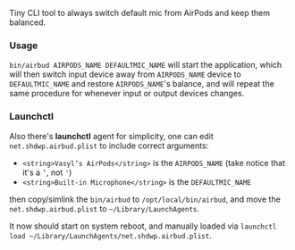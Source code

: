 Tiny CLI tool to always switch default mic from AirPods and keep them balanced.

### Usage

`bin/airbud AIRPODS_NAME DEFAULTMIC_NAME` will start the application, which will then switch input device away from `AIRPODS_NAME` device to `DEFAULTMIC_NAME` and restore `AIRPODS_NAME`'s balance, and will repeat the same procedure for whenever input or output devices changes.

### Launchctl

Also there's **launchctl** agent for simplicity, one can edit `net.shdwp.airbud.plist` to include correct arguments:

 * `<string>Vasyl’s AirPods</string>` is the `AIRPODS_NAME` (take notice that it's a `’`, not `'`)
 * `<string>Built-in Microphone</string>` is the `DEFAULTMIC_NAME`

then copy/simlink the `bin/airbud` to `/opt/local/bin/airbud`, and move the `net.shdwp.airbud.plist` to `~/Library/LaunchAgents`. 

It now should start on system reboot, and manually loaded via `launchctl load ~/Library/LaunchAgents/net.shdwp.airbud.plist`.
